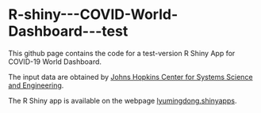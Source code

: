 # R-shiny---COVID-World-Dashboard---test
This github page contains the code for a test-version R Shiny App for COVID-19 World Dashboard. 

The input data are obtained by [Johns Hopkins Center for Systems Science and Engineering](https://github.com/CSSEGISandData/COVID-19/tree/master/csse_covid_19_data/csse_covid_19_time_series).

The R Shiny app is available on the webpage [lyumingdong.shinyapps](https://lyumingdong.shinyapps.io/COVId-World-dashboard-test/).

